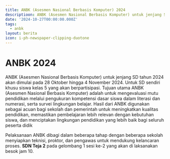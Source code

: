 ```yaml
---
title: ANBK (Asesmen Nasional Berbasis Komputer) 2024
descriptioon: ANBK (Asesmen Nasional Berbasis Komputer) untuk jenjang SD tahun 2024 akan dimulai pada 28 Oktober hingga 4 November 2024.
date: '2024-10-27T00:00:00.000Z'
tags:
  - anbk
layout: berita
icon: i-ph-newspaper-clipping-duotone
---
```


# ANBK 2024

ANBK (Asesmen Nasional Berbasis Komputer) untuk jenjang SD tahun 2024 akan dimulai pada 28 Oktober hingga 4 November 2024. Untuk SD sendiri khusu siswa kelas 5 yang akan berpartisipasi. Tujuan utama ANBK (Asesmen Nasional Berbasis Komputer) adalah untuk mengevaluasi mutu pendidikan melalui pengukuran kompetensi dasar siswa dalam literasi dan numerasi, serta survei lingkungan belajar. Hasil dari ANBK digunakan sebagai acuan bagi sekolah dan pemerintah untuk meningkatkan kualitas pendidikan, memastikan pembelajaran lebih relevan dengan kebutuhan siswa, dan menciptakan lingkungan pendidikan yang lebih baik bagi seluruh peserta didik

Pelaksanaan ANBK dibagi dalam beberapa tahap dengan beberapa sekolah menyiapkan teknisi, proktor, dan pengawas untuk mendukung kelancaran proses.  **SDN Teja 2** pada gelombang 1 sesi ke-2 yang akan di laksanakan besok jam 10.

